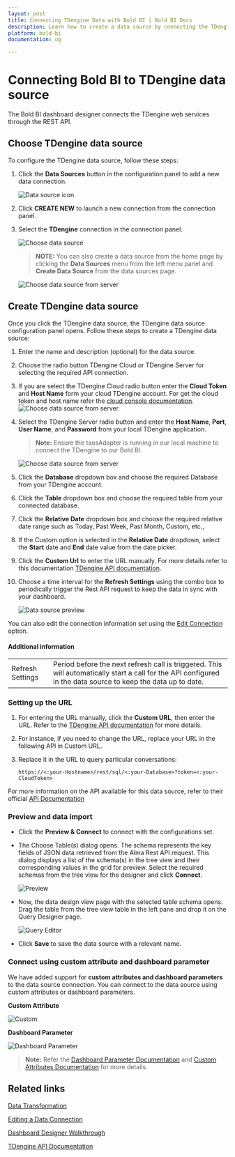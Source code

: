 ```yaml
---
layout: post
title: Connecting TDengine Data with Bold BI | Bold BI Docs
description: Learn how to create a data source by connecting the TDengine data through its REST API endpoint in Dashboard Designer with the Bold BI application.
platform: bold-bi
documentation: ug

---
```


# Connecting Bold BI to TDengine data source
The Bold BI dashboard designer connects the TDengine web services through the REST API.

## Choose TDengine data source

To configure the TDengine data source, follow these steps:
1. Click the **Data Sources** button in the configuration panel to add a new data connection.

   ![Data source icon](/static/assets/working-with-datasource/data-connectors/images/common/DataSourcesIcon.png)
   
2. Click **CREATE NEW** to launch a new connection from the connection panel.
3. Select the **TDengine** connection in the connection panel.

   ![Choose data source](/static/assets/working-with-datasource/data-connectors/images/TDengine/tdengine.png)

   > **NOTE:** You can also create a data source from the home page by clicking the **Data Sources** menu from the left menu panel and **Create Data Source** from the data sources page.

   ![Choose data source from server](/static/assets/working-with-datasource/data-connectors/images/TDengine/tdengineserver.png)

## Create TDengine data source
Once you click the TDengine data source, the TDengine data source configuration panel opens. Follow these steps to create a TDengine data source:
1.  Enter the name and description (optional) for the data source.
2.  Choose the radio button TDengine Cloud or TDengine Server for selecting the required API connection.
3.  If you are select the TDengine Cloud radio button enter the **Cloud Token** and **Host Name** form your cloud TDengine account. For get the cloud token and host name refer the [cloud console documentation](https://console.cloud.tdengine.com/programming/docs/connector/REST%20API). 
![Choose data source from server](/static/assets/working-with-datasource/data-connectors/images/TDengine/tdenginecloud.png)
4. Select the TDengine Server radio button and enter the **Host Name**, **Port**, **User Name**, and **Password** from your local TDengine application.

    > **Note:** Ensure the taosAdapter is running in our local machine to connect the TDengine to our Bold BI.

      ![Choose data source from server](/static/assets/working-with-datasource/data-connectors/images/TDengine/tdengineonpremise.png)
5. Click the **Database** dropdown box and choose the required Database from your TDengine account.
6. Click the **Table** dropdown box and choose the required table from your connected database.
7. Click the **Relative Date** dropdown box and choose the required relative date range such as Today, Past Week, Past Month, Custom, etc.,
8. If the Custom option is selected in the **Relative Date** dropdown, select the **Start** date and **End** date value from the date picker.
9. Click the **Custom Url** to enter the URL manually. For more details refer to this documentation [TDengine API documentation](https://docs.tdengine.com/reference/rest-api/#installation).
10. Choose a time interval for the **Refresh Settings** using the combo box to periodically trigger the Rest API request to keep the data in sync with your dashboard.

    ![Data source preview](/static/assets/working-with-datasource/data-connectors/images/TDengine/tdenginepreview.png)  

You can also edit the connection information set using the  [Edit Connection](/working-with-data-sources/editing-a-data-connection/) option.

#### Additional information
<table width="600">
<tr>
<td>
Refresh Settings
</td>
<td>
Period before the next refresh call is triggered. This will automatically start a call for the API configured in the data source to keep the data up to date.
</td>
</tr>
</table>

### Setting up the URL

1. For entering the URL manually, click the **Custom URL**, then enter the URL. Refer to the [TDengine API documentation](https://docs.tdengine.com/reference/rest-api/#installation/) for more details.

2. For instance, if you need to change the URL, replace your URL in the following API in Custom URL.

3. Replace it in the URL to query particular conversations:

    `https://<:your-Hostname>/rest/sql/<:your-Database>?token=<:your-CloudToken>`

For more information on the API available for this data source, refer to their official [API Documentation](https://docs.tdengine.com/reference/rest-api/#installation/)

### Preview and data import
* Click the **Preview & Connect** to connect with the configurations set.
* The Choose Table(s) dialog opens. The schema represents the key fields of JSON data retrieved from the Alma Rest API request. This dialog displays a list of the schema(s) in the tree view and their corresponding values in the grid for preview. Select the required schemas from the tree view for the designer and click **Connect**.

   ![Preview](/static/assets/working-with-datasource/data-connectors/images/common/Preview.png)

* Now, the data design view page with the selected table schema opens. Drag the table from the tree view table in the left pane and drop it on the Query Designer page.

   ![Query Editor](/static/assets/working-with-datasource/data-connectors/images/common/QueryEditor.png)

* Click **Save** to save the data source with a relevant name.

### Connect using custom attribute and dashboard parameter

We have added support for **custom attributes and dashboard parameters** to the data source connection. You can connect to the data source using custom attributes or dashboard parameters.

**Custom Attribute**

![Custom](/static/assets/working-with-datasource/data-connectors/images/TDengine/Custom.png)

**Dashboard Parameter**

![Dashboard Parameter](/static/assets/working-with-datasource/data-connectors/images/TDengine/Dashboardparameter.png)

>**Note:** Refer the [Dashboard Parameter Documentation](https://help.boldbi.com/working-with-data-sources/dashboard-parameter/) and [Custom Attributes Documentation](https://help.boldbi.com/working-with-data-sources/configuring-custom-attribute/) for more details.

## Related links
[Data Transformation](/working-with-data-sources/data-modeling/joining-table/)

[Editing a Data Connection](/working-with-data-sources/editing-a-data-connection/)   

[Dashboard Designer Walkthrough](/getting-started/creating-dashboard/)

[TDengine API Documentation](https://docs.tdengine.com/reference/rest-api/)